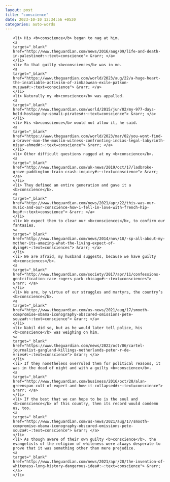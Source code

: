 ```yaml
---
layout: post
title: "conscience"
date: 2023-10-10 12:34:56 +0530
categories: auto-words
---
```

<ol>

    <li> His <b>conscience</b> began to nag at him.
    <a 
    target="_blank" 
    href="http://www.theguardian.com/news/2016/aug/09/life-and-death-in-palestine#:~:text=conscience"> &rarr; </a>
    </li>
    <li> So that guilty <b>conscience</b> was in me.
    <a 
    target="_blank" 
    href="https://www.theguardian.com/world/2023/aug/22/a-huge-heart-the-insatiable-activism-of-zimbabwean-exile-patson-muzuwa#:~:text=conscience"> &rarr; </a>
    </li>
    <li> Naturally my <b>conscience</b> was appalled.
    <a 
    target="_blank" 
    href="http://www.theguardian.com/world/2015/jun/02/my-977-days-held-hostage-by-somali-pirates#:~:text=conscience"> &rarr; </a>
    </li>
    <li> His <b>conscience</b> would not allow it, he said.
    <a 
    target="_blank" 
    href="https://www.theguardian.com/world/2023/mar/02/you-wont-find-a-braver-man-the-muslim-witness-confronting-indias-legal-labyrinth-nisar-ahmed#:~:text=conscience"> &rarr; </a>
    </li>
    <li> Other difficult questions nagged at my <b>conscience</b>.
    <a 
    target="_blank" 
    href="http://www.theguardian.com/uk-news/2019/oct/17/ladbroke-grove-paddington-train-crash-inquiry#:~:text=conscience"> &rarr; </a>
    </li>
    <li> They defined an entire generation and gave it a <b>conscience</b>.
    <a 
    target="_blank" 
    href="http://www.theguardian.com/news/2021/apr/22/this-was-our-music-and-our-conscience-how-i-fell-in-love-with-french-hip-hop#:~:text=conscience"> &rarr; </a>
    </li>
    <li> We expect them to clear our <b>consciences</b>, to confirm our fantasies.
    <a 
    target="_blank" 
    href="http://www.theguardian.com/news/2014/nov/18/-sp-all-about-my-mother-its-amazing-what-the-living-expect-of-dying#:~:text=consciences"> &rarr; </a>
    </li>
    <li> We are afraid, my husband suggests, because we have guilty <b>consciences</b>.
    <a 
    target="_blank" 
    href="http://www.theguardian.com/society/2017/apr/11/confessions-gentrification-race-rogers-park-chicago#:~:text=consciences"> &rarr; </a>
    </li>
    <li> We are, by virtue of our struggles and martyrs, the country’s <b>conscience</b>.
    <a 
    target="_blank" 
    href="http://www.theguardian.com/us-news/2021/aug/17/smooth-compromise-obama-iconography-obscured-omissions-pete-souza#:~:text=conscience"> &rarr; </a>
    </li>
    <li> Nabil did so, but as he would later tell police, his <b>conscience</b> was weighing on him.
    <a 
    target="_blank" 
    href="https://www.theguardian.com/news/2022/oct/06/cartel-journalist-gangland-killings-netherlands-peter-r-de-vries#:~:text=conscience"> &rarr; </a>
    </li>
    <li> If they nonetheless overruled them for political reasons, it was in the dead of night and with a guilty <b>conscience</b>.
    <a 
    target="_blank" 
    href="http://www.theguardian.com/business/2016/oct/20/alan-greenspan-cult-of-expert-and-how-it-collapsed#:~:text=conscience"> &rarr; </a>
    </li>
    <li> If the best that we can hope to be is the soul and <b>conscience</b> of this country, then its record would condemn us, too.
    <a 
    target="_blank" 
    href="http://www.theguardian.com/us-news/2021/aug/17/smooth-compromise-obama-iconography-obscured-omissions-pete-souza#:~:text=conscience"> &rarr; </a>
    </li>
    <li> As though aware of their own guilty <b>conscience</b>, the evangelists of the religion of whiteness were always desperate to prove that it was something other than mere prejudice.
    <a 
    target="_blank" 
    href="http://www.theguardian.com/news/2021/apr/20/the-invention-of-whiteness-long-history-dangerous-idea#:~:text=conscience"> &rarr; </a>
    </li>